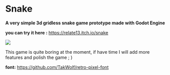 # Snake

**A very simple 3d gridless snake game prototype made with Godot Engine**

**you can try it here :** https://relate13.itch.io/snake

![](img/demo.gif)

This game is quite boring at the moment, if have time I will add more features and polish the game ; )

**font:** https://github.com/TakWolf/retro-pixel-font
